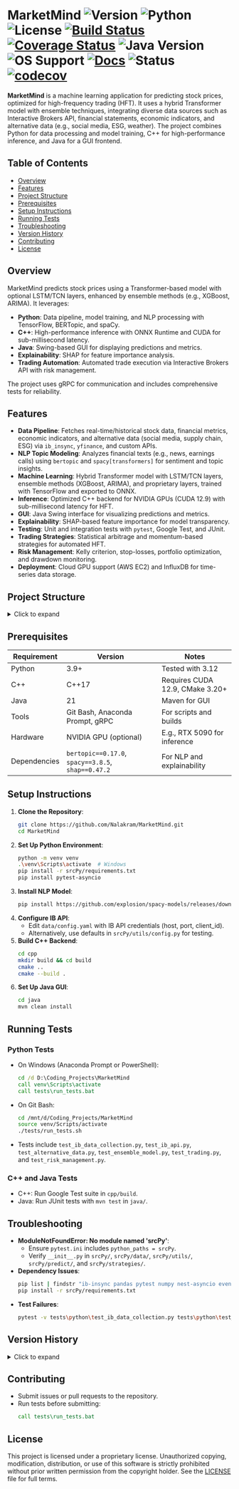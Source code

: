 # MarketMind ![Version](https://img.shields.io/badge/version-1.6.0-blue) ![Python](https://img.shields.io/badge/python-3.9%2B-blue) ![License](https://img.shields.io/badge/license-Proprietary-red) [![Build Status](https://img.shields.io/github/actions/workflow/status/Nalakram/QuantAIvus/ci.yml?branch=main)](https://github.com/Nalakram/QuantAIvus/actions) [![Coverage Status](https://img.shields.io/codecov/c/github/Nalakram/QuantAIvus?label=Coverage)](https://codecov.io/gh/Nalakram/QuantAIvus) ![Java Version](https://img.shields.io/badge/Java-21-blue?style=flat-square&logo=openjdk&logoColor=white) ![OS Support](https://img.shields.io/badge/OS-Windows-informational?style=flat&logo=Windows&logoColor=white&color=blue) [![Docs](https://img.shields.io/badge/docs-readthedocs-blue)](https://your-docs-site) ![Status](https://img.shields.io/badge/status-active-brightgreen) [![codecov](https://codecov.io/gh/Nalakram/QuantAIvus/graph/badge.svg?token=Q7B5WQGAOV)](https://codecov.io/gh/Nalakram/QuantAIvus)

**MarketMind** is a machine learning application for predicting stock prices, optimized for high-frequency trading (HFT). It uses a hybrid Transformer model with ensemble techniques, integrating diverse data sources such as Interactive Brokers API, financial statements, economic indicators, and alternative data (e.g., social media, ESG, weather). The project combines Python for data processing and model training, C++ for high-performance inference, and Java for a GUI frontend.

## Table of Contents
- [Overview](#overview)
- [Features](#features)
- [Project Structure](#project-structure)
- [Prerequisites](#prerequisites)
- [Setup Instructions](#setup-instructions)
- [Running Tests](#running-tests)
- [Troubleshooting](#troubleshooting)
- [Version History](#version-history)
- [Contributing](#contributing)
- [License](#license)

## Overview
MarketMind predicts stock prices using a Transformer-based model with optional LSTM/TCN layers, enhanced by ensemble methods (e.g., XGBoost, ARIMA). It leverages:
- **Python**: Data pipeline, model training, and NLP processing with TensorFlow, BERTopic, and spaCy.
- **C++**: High-performance inference with ONNX Runtime and CUDA for sub-millisecond latency.
- **Java**: Swing-based GUI for displaying predictions and metrics.
- **Explainability**: SHAP for feature importance analysis.
- **Trading Automation**: Automated trade execution via Interactive Brokers API with risk management.

The project uses gRPC for communication and includes comprehensive tests for reliability.

## Features
- **Data Pipeline**: Fetches real-time/historical stock data, financial metrics, economic indicators, and alternative data (social media, supply chain, ESG) via `ib_insync`, `yfinance`, and custom APIs.
- **NLP Topic Modeling**: Analyzes financial texts (e.g., news, earnings calls) using `bertopic` and `spacy[transformers]` for sentiment and topic insights.
- **Machine Learning**: Hybrid Transformer model with LSTM/TCN layers, ensemble methods (XGBoost, ARIMA), and proprietary layers, trained with TensorFlow and exported to ONNX.
- **Inference**: Optimized C++ backend for NVIDIA GPUs (CUDA 12.9) with sub-millisecond latency for HFT.
- **GUI**: Java Swing interface for visualizing predictions and metrics.
- **Explainability**: SHAP-based feature importance for model transparency.
- **Testing**: Unit and integration tests with `pytest`, Google Test, and JUnit.
- **Trading Strategies**: Statistical arbitrage and momentum-based strategies for automated HFT.
- **Risk Management**: Kelly criterion, stop-losses, portfolio optimization, and drawdown monitoring.
- **Deployment**: Cloud GPU support (AWS EC2) and InfluxDB for time-series data storage.

## Project Structure
<details>
<summary>Click to expand</summary>
<pre>
MarketMind is organized into modular directories for Python, C++, and Java components, with dedicated folders for data, models, tests, and deployment configurations. Key components include:

- **`srcPy/`**: Python scripts for data pipeline (`data/`), machine learning models (`models/`), trading strategies (`strategies/`), predictions (`predict/`), and utilities (`utils/`), supporting data fetching, model training, and automated trading.
- **`cpp/`**: C++17 backend for high-performance inference using ONNX Runtime and CUDA, optimized for sub-millisecond latency in HFT.
- **`java/`**: Java 21 GUI frontend with Swing for visualizing predictions and metrics, integrated via gRPC.
- **`data/`**: Stores raw and processed data, including stock prices, financial metrics, and alternative data, with InfluxDB integration.
- **`models/`**: Contains trained models in ONNX format.
- **`tests/`**: Comprehensive test suite with Python (`pytest`), C++ (Google Test), and Java (JUnit) tests, including unit and integration tests.
- **`deployment/`**: Configurations for cloud GPU deployment and InfluxDB time-series storage.
- **`docs/`**: Team documentation, including onboarding guidelines.
</pre>
For a detailed directory structure, see [MarketMind Directory Structure.md](MarketMind Directory Structure.md).
</details>

## Prerequisites
| Requirement | Version                         | Notes                           |
|-------------|---------------------------------|---------------------------------|
| Python      | 3.9+                            | Tested with 3.12                |
| C++         | C++17                           | Requires CUDA 12.9, CMake 3.20+ |
| Java        | 21                              | Maven for GUI                   |
| Tools       | Git Bash, Anaconda Prompt, gRPC | For scripts and builds          |
| Hardware    | NVIDIA GPU (optional)           | E.g., RTX 5090 for inference    |
| Dependencies| `bertopic==0.17.0`, `spacy==3.8.5`, `shap==0.47.2` | For NLP and explainability |

## Setup Instructions
1. **Clone the Repository**:
   ```bash
   git clone https://github.com/Nalakram/MarketMind.git
   cd MarketMind
   ```
2. **Set Up Python Environment**:
   ```bash
   python -m venv venv
   .\venv\Scripts\activate  # Windows
   pip install -r srcPy/requirements.txt
   pip install pytest-asyncio
   ```
3. **Install NLP Model**:
   ```bash
   pip install https://github.com/explosion/spacy-models/releases/download/en_core_web_trf-3.7.1/en_core_web_trf-3.7.1-py3-none-any.whl
   ```
4. **Configure IB API**:
   - Edit `data/config.yaml` with IB API credentials (host, port, client_id).
   - Alternatively, use defaults in `srcPy/utils/config.py` for testing.
5. **Build C++ Backend**:
   ```bash
   cd cpp
   mkdir build && cd build
   cmake ..
   cmake --build .
   ```
6. **Set Up Java GUI**:
   ```bash
   cd java
   mvn clean install
   ```

## Running Tests
### Python Tests
- On Windows (Anaconda Prompt or PowerShell):
  ```cmd
  cd /d D:\Coding_Projects\MarketMind
  call venv\Scripts\activate
  call tests\run_tests.bat
  ```
- On Git Bash:
  ```bash
  cd /mnt/d/Coding_Projects/MarketMind
  source venv/Scripts/activate
  ./tests/run_tests.sh
  ```
- Tests include `test_ib_data_collection.py`, `test_ib_api.py`, `test_alternative_data.py`, `test_ensemble_model.py`, `test_trading.py`, and `test_risk_management.py`.

### C++ and Java Tests
- C++: Run Google Test suite in `cpp/build`.
- Java: Run JUnit tests with `mvn test` in `java/`.

## Troubleshooting
- **ModuleNotFoundError: No module named 'srcPy'**:
  - Ensure `pytest.ini` includes `python_paths = srcPy`.
  - Verify `__init__.py` in `srcPy/`, `srcPy/data/`, `srcPy/utils/`, `srcPy/predict/`, and `srcPy/strategies/`.
- **Dependency Issues**:
  ```bash
  pip list | findstr "ib-insync pandas pytest numpy nest-asyncio eventkit bertopic spacy shap"
  pip install -r srcPy/requirements.txt
  ```
- **Test Failures**:
  ```bash
  pytest -v tests\python\test_ib_data_collection.py tests\python\test_ib_api.py
  ```

## Version History
<details>
<summary>Click to expand</summary>
<pre>
- **1.6.0 (2025-05-09)**: Added alternative data, ensemble models, trading strategies, risk management, backtesting, simulation, and deployment configurations. Updated project structure for HFT. Transitioned GUI from Swing to JavaFX, updated Java to 21, expanded Java package structure, and enhanced CI/CD with Codecov for Java coverage.
- **1.5.4 (2025-05-06)**: Fixed test failures in `test_ib_data_collection.py` by correcting `NoDataError` imports and `TestAsyncHelpers` test placement. Resolved `tensorflow-onnx` test discovery errors by setting `testpaths = tests/python` in `pytest.ini`. Ensured all 26 tests pass.
- **1.5.3 (2025-05-05)**: Configured pytest-asyncio with asyncio_default_fixture_loop_scope = function to resolve PytestDeprecationWarning; updated run_tests.bat to suppress eventkit warning; fixed test imports.
- **1.5.2 (2025-05-05)**: Fixed test failures in test_ib_data_collection.py and test_ib_api.py by mocking IB class; enabled pytest-asyncio.
- **1.5.1 (2025-05-05)**: Fixed conftest.py import to use from . import path_setup; corrected test paths in run_tests.bat and run_tests.sh.
- **1.5.0 (2025-05-04)**: Added `bertopic`, `spacy[transformers]`, and `shap` for NLP topic modeling and model explainability.
- **1.4.0 (2025-05-04)**: Renamed `python/` to `srcPy/`; updated test scripts.
- **1.3.0 (2025-05-01)**: Renamed project to `MarketMind`.
- **1.2.0 (2025-05-01)**: Added Proprietary License.
- **1.1.0 (2025-04-30)**: Added `config.py`, `logger.py`, `pytest.ini`, `run_tests.bat`.
- **1.0.0**: Initial structure.
</pre>
See [VERSION.md](VERSION.md) for details.
</details>

## Contributing
- Submit issues or pull requests to the repository.
- Run tests before submitting:
  ```cmd
  call tests\run_tests.bat
  ```

## License
This project is licensed under a proprietary license. Unauthorized copying, modification, distribution, or use of this software is strictly prohibited without prior written permission from the copyright holder.
See the [LICENSE](LICENSE) file for full terms.